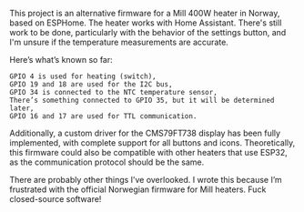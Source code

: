 This project is an alternative firmware for a Mill 400W heater in Norway, based on ESPHome. The heater works with Home Assistant. There's still work to be done, particularly with the behavior of the settings button, and I'm unsure if the temperature measurements are accurate.

Here’s what’s known so far:

    GPIO 4 is used for heating (switch),
    GPIO 19 and 18 are used for the I2C bus,
    GPIO 34 is connected to the NTC temperature sensor,
    There’s something connected to GPIO 35, but it will be determined later,
    GPIO 16 and 17 are used for TTL communication.

Additionally, a custom driver for the CMS79FT738 display has been fully implemented, with complete support for all buttons and icons. Theoretically, this firmware could also be compatible with other heaters that use ESP32, as the communication protocol should be the same.

There are probably other things I’ve overlooked. I wrote this because I’m frustrated with the official Norwegian firmware for Mill heaters. Fuck closed-source software!
